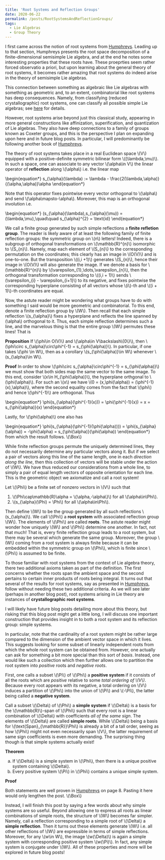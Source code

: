 ```yaml
---
title: 'Root Systems and Reflection Groups'
date: 2020-06-22
permalink: /posts/RootSystemsAndReflectionGroups/
tags:
  - Lie Algebras
  - Group Theory
---
```


I first came across the notion of root systems from [Humphreys](https://books.google.com/books/about/Introduction_to_Lie_Algebras_and_Represe.html?id=gCUlAQAAIAAJ). Leading up to that section, Humphreys presents the root space decomposition of a finite-dimensional semisimple Lie algebra, and at the end he notes some interesting properties that these roots have. These proeprties seem rather forced observatio a priori, but upon learning about the general theory of root systems, it becomes rather amazing that root systems do indeed arise in the theory of semisimple Lie algebras.

This connection between something as algebraic like Lie algebras with something as geometric and, to an extent, combinatorial like root systems has deep consequences. Namely, from classifying (reduced crystallographic) root systems, one can classify all possible simple Lie algebras; see [here](https://almosttrivial.github.io/posts/SimpleClassification/) for details.

However, root systems arise beyond just this classical study, appearing in more general constructions like affinization, superification, and quantization of Lie algebras. They also have deep connections to a family of groups known as Coxeter groups, and this is the perspective I plan on expanding upon here and in future blog posts. In particular, I will predominantly be following another book of [Humphreys](https://books.google.com/books/about/Reflection_Groups_and_Coxeter_Groups.html?id=ODfjmOeNLMUC).

The theory of root systems takes place in a real Euclidean space \\(V\\) equipped with a positive-definite symmetric bilinear form \\((\lambda,\mu)\\). In such a space, one can associate to any vector \\(\alpha\in V\\) the linear operator of **reflection** along \\(\alpha\\) i.e. the linear map

\begin{equation\*}
   s\_{\alpha}(\lambda) := \lambda - \frac{2(\lambda,\alpha)}{(\alpha,\alpha)}\alpha
\end{equation\*}

Note that this operator fixes pointwise every vector orthogonal to \\(\alpha\\) and send \\(\alpha\mapsto-\alpha\\). Moreover, this map is an orthogonal involution i.e.

\begin{equation\*}
   (s\_{\alpha}(\lambda),s\_{\alpha}(\mu)) = (\lambda,\mu),\quad\quad s\_{\alpha}^{2} = \text{id}
\end{equation\*}

We call a finite group generated by such simple reflections a **finite refletion group**. The reader is likely aware of at least the following family of finite reflection groups: the symmetric group on \\(n\\) letters! Indeed, there is a subgroup of orthogonal transformations on \\(\mathbb{R}^{n}\\) isomorphic to \\(S\_{n}\\). Namely, map each element of \\(S\_{n}\\) to the corresponding permutation on the coordinates; this clearly has an image in \\(O(V)\\) and is one-to-one. But the transposition \\((i,i +1)\\) generates \\(S\_{n}\\), hence their image in \\(O(V)\\) will also generate the image. If we denote a basis for \\(\mathbb{R}^{n}\\) by \\(\varepsilon\_{1},\dots,\varepsilon\_{n}\\), then the orthogonal transformation corresponding to \\((i,i + 1)\\) sends \\(\varepsilon\_{i} - \varepsilon\_{i+1}\\) to its negative, and fixes pointwise the corresponding hyperplane consisting of all vectors whose \\(i\\)-th and \\((i + 1)\\)-th coordinates are equal.

Now, the astute reader might be wondering what groups have to do with something I said would be more geometric and combinatorial. To this end, denote a finite reflection group by \\(W\\). Then recall that each simple reflection \\(s\_{\alpha}\\) fixes a hyperplane and reflects the line spanned by \(\alpha\\) orthogonal to it. Thus, each simple reflection determines such a line, and the marvelous thing is that the entire group \\(W\\) permutes these lines! That is

**Proposition** If \\(\phi\in O(V)\\) and \\(\alpha\in V\backslash\\{0\\}\\), then \\(\phi\circ s\_{\alpha}\circ\phi^{-1} = s\_{\phi(\alpha)}\\). In particular, if one takes \\(\phi \in W\\), then as a corollary \\(s\_{\phi(\alpha)}\in W\\) whenever \\(s\_{\alpha}\in W\\).

**Proof** In order to show \\(\phi\circ s\_{\alpha}\circ\phi^{-1} = s\_{\phi(\alpha)}\\) we must show that both sides map the same vector to the same image. To this end, consider \\(x\in H\_{\phi(\alpha)}\\), the hyperplane orthgonal to \\(\phi(\alpha)\\). For such an \\(x\\) we have \\(0 = (x,\phi(\alpha)) = (\phi^{-1}(x),\alpha)\\), where the second equality comes from the fact that \\(\phi\\) and hence \\(\phi^{-1}\\) are orthogonal. Thus

\begin{equation\*}
   \phi(s\_{\alpha}(\phi^{-1}(x))) = \phi(\phi^{-1}(x)) = x = s\_{\phi(\alpha)}(x)
\end{equation\*}

Lastly, for \\(\phi(\alpha)\\) one also has

\begin{equation\*}
   \phi(s\_{\alpha}(\phi^{-1}(\phi(\alpha)))) = \phi(s\_{\alpha}(\alpha)) = -\phi(\alpha) = s\_{\phi(\alpha)}(\phi(\alpha))
\end{equation\*}
from which the result follows. \\(\Box\\)

While finite reflection groups permute the uniquely determined lines, they do not necessarily determine any particular vectors along it. But if we select a pair of vectors along this line of the same length, one in each *direction along the line*, then this collection of vectors will be stable under the action of \\(W\\). We have thus reduced our considerations from a whole line, to simply a pair of equal length vectors of opposite orientation for each line. This is the geometric object we axiomatize and call a root system!

Let \\(\Phi\\) be a finite set of nonzero vectors in \\(V\\) such that

1. \\(\Phi\cap\mathbb{R}\alpha = \\{\alpha,-\alpha\\}\\) for all \\(\alpha\in\Phi\\).
2. \\(s\_{\alpha}(\Phi) = \Phi\\) for all \\(\alpha\in\Phi\\).

Then define \\(W\\) to be the group generated by all such reflections \\(s\_{\alpha}\\). We call \\(\Phi\\) a **root system** with associated reflection group \\(W\\). The elements of \\(\Phi\\) are called **roots**. The astute reader might wonder how uniquely \\(W\\) and \\(\Phi\\) determine one another. In fact, not that much! That is, every finite reflection group leads to a root system, but there may be several which generate the same group. Moreover, the group \\(W\\) coming from a root system is always finite because it can be embedded within the symmetric group on \\(\Phi\\), which is finite since \\(\Phi\\) is assumed to be finite.

To those familiar with root systems from the context of Lie algebra theory, there two additional axioms taken as part of the definition. The first concerns whether the roots span the ambient space and the second pertains to certain inner products of roots being integral. It turns out that several of the results for root systems, say as presented in [Humphreys](https://books.google.com/books/about/Introduction_to_Lie_Algebras_and_Represe.html?id=gCUlAQAAIAAJ), follow without needing these two additional criteria. As we will see later (perhaps in another blog post), root systems arising in Lie theory are instances of **crystallographic root systems**.

I will likely have future blog posts detailing more about this theory, but risking that this blog post might get a little long, I will discuss one important construction that provides insight in to both a root system and its reflection group: simple systems.

In particular, note that the cardinality of a root system might be rather large compared to the dimension of the ambient vector space in which it lives. This suggests looking for some subset of linearly independent roots from which the whole root system can be obtained from. However, one actually can ask for something a bit more special than this sort of *basis*. Instead, one would like such a collection which then further allows one to partition the root system into *positive* roots and *negative roots*.

First, one calls a subset \\(\Pi\\) of \\(\Phi\\) a **positive system** if it consists of all the roots which are *positive* relative to some *total ordering of \\(V\\)*. Because every root appears with its negative, a total ordering on \\(V\\) induces a partition of \\(\Phi\\) into the union of \\(\Pi\\) and \\(-\Pi\\), the latter being called a **negative system**. 

Call a subset \\(\Delta\\) of \\(\Phi\\) a **simple system** if \\(\Delta\\) is a basis for the \\(\mathbb{R}\\)-span of \\(\Phi\\) such that every root is a linear combination of \\(\Delta\\) with coefficients *all of the same sign*. The elements of \\(\Delta\\) are called **simple roots**. While \\(\Delta\\) being a basis for \\(\text{Span}\_{\mathbb{R}}\Phi\\) is already a bit of a tall order, seeing as how \\(\Phi\\) might not even necessarily span \\(V\\), the latter requirement of same sign coefficients is even more demanding. The surprising thing though is that simple systems actually exist!

**Theorem**
<ol type="a">
  <li>If \(\Delta\) is a simple system in \(\Phi\), then there is a unique positive system containing \(\Delta\).</li>
  <li>Every positive system \(\Pi\) in \(\Phi\) contains a unique simple system.</li>
</ol>

**Proof** 

Both statements are well proven in [Humphreys](https://books.google.com/books/about/Reflection_Groups_and_Coxeter_Groups.html?id=ODfjmOeNLMUC) on page 8. Pasting it here would only lengthen the post. \\(\Box\\)

Instead, I will finish this post by saying a few words about why simple systems are so useful. Beyond allowing one to express all roots as linear combinations of simple roots, the structure of \\(W\\) becomes far simpler. Namely, call a reflection corresponding to a simple root of \\(\Delta\\) a **simple reflection**. Then it turns out these elements generate \\(W\\) i.e. all other reflections of \\(W\\) are expressible in terms of simple reflections. Moreover, for any \\(w\in W\\), the image \\(w(\Delta)\\) is again a simple system with corresponding positive system \\(w(\Pi)\\). In fact, any simple system is conjugate under \\(W\\). All of these properties and more will be explored in future blog posts!
